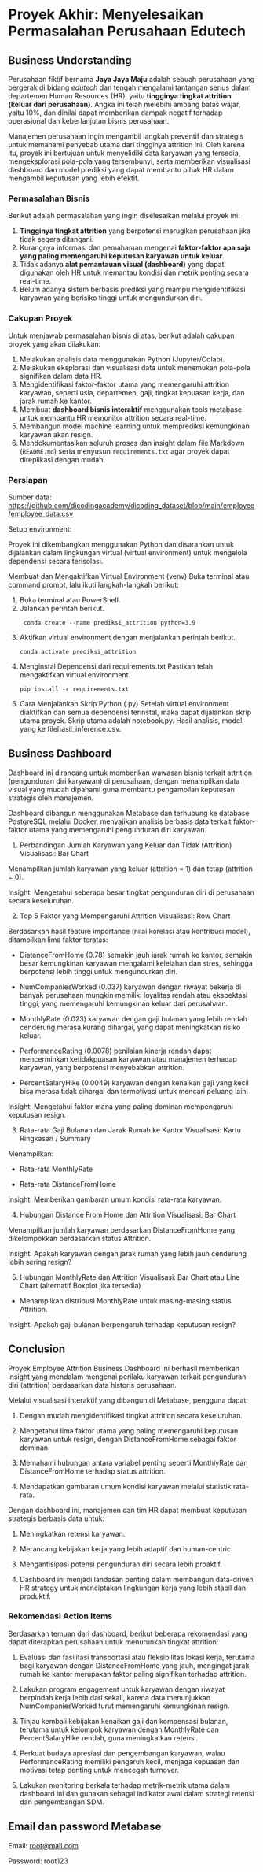 # Proyek Akhir: Menyelesaikan Permasalahan Perusahaan Edutech

## Business Understanding

Perusahaan fiktif bernama **Jaya Jaya Maju** adalah sebuah perusahaan yang bergerak di bidang *edutech* dan tengah mengalami tantangan serius dalam departemen Human Resources (HR), yaitu **tingginya tingkat attrition (keluar dari perusahaan)**. Angka ini telah melebihi ambang batas wajar, yaitu 10%, dan dinilai dapat memberikan dampak negatif terhadap operasional dan keberlanjutan bisnis perusahaan.

Manajemen perusahaan ingin mengambil langkah preventif dan strategis untuk memahami penyebab utama dari tingginya attrition ini. Oleh karena itu, proyek ini bertujuan untuk menyelidiki data karyawan yang tersedia, mengeksplorasi pola-pola yang tersembunyi, serta memberikan visualisasi dashboard dan model prediksi yang dapat membantu pihak HR dalam mengambil keputusan yang lebih efektif.

### Permasalahan Bisnis

Berikut adalah permasalahan yang ingin diselesaikan melalui proyek ini:

1. **Tingginya tingkat attrition** yang berpotensi merugikan perusahaan jika tidak segera ditangani.
2. Kurangnya informasi dan pemahaman mengenai **faktor-faktor apa saja yang paling memengaruhi keputusan karyawan untuk keluar**.
3. Tidak adanya **alat pemantauan visual (dashboard)** yang dapat digunakan oleh HR untuk memantau kondisi dan metrik penting secara real-time.
4. Belum adanya sistem berbasis prediksi yang mampu mengidentifikasi karyawan yang berisiko tinggi untuk mengundurkan diri.


### Cakupan Proyek

Untuk menjawab permasalahan bisnis di atas, berikut adalah cakupan proyek yang akan dilakukan:

1. Melakukan analisis data menggunakan Python (Jupyter/Colab).
2. Melakukan eksplorasi dan visualisasi data untuk menemukan pola-pola signifikan dalam data HR.
3. Mengidentifikasi faktor-faktor utama yang memengaruhi attrition karyawan, seperti usia, departemen, gaji, tingkat kepuasan kerja, dan jarak rumah ke kantor.
4. Membuat **dashboard bisnis interaktif** menggunakan tools metabase untuk membantu HR memonitor attrition secara real-time.
5. Membangun model machine learning untuk memprediksi kemungkinan karyawan akan resign.
6. Mendokumentasikan seluruh proses dan insight dalam file Markdown (`README.md`) serta menyusun `requirements.txt` agar proyek dapat direplikasi dengan mudah.

### Persiapan

Sumber data: https://github.com/dicodingacademy/dicoding_dataset/blob/main/employee/employee_data.csv

Setup environment:

Proyek ini dikembangkan menggunakan Python dan disarankan untuk dijalankan dalam lingkungan virtual (virtual environment) untuk mengelola dependensi secara terisolasi.

Membuat dan Mengaktifkan Virtual Environment (venv) Buka terminal atau command prompt, lalu ikuti langkah-langkah berikut:

1. Buka terminal atau PowerShell.
2. Jalankan perintah berikut.
    ```
     conda create --name prediksi_attrition python=3.9
    ```
3. Aktifkan virtual environment dengan menjalankan perintah berikut.
    ```
    conda activate prediksi_attrition
    ```
4. Menginstal Dependensi dari requirements.txt Pastikan telah mengaktifkan virtual environment.
    ```
    pip install -r requirements.txt
    ```
5. Cara Menjalankan Skrip Python (.py) Setelah virtual environment diaktifkan dan semua dependensi terinstal, maka dapat dijalankan skrip utama proyek. Skrip utama adalah notebook.py. Hasil analisis, model yang ke filehasil_inference.csv.

## Business Dashboard

Dashboard ini dirancang untuk memberikan wawasan bisnis terkait attrition (pengunduran diri karyawan) di perusahaan, dengan menampilkan data visual yang mudah dipahami guna membantu pengambilan keputusan strategis oleh manajemen.

Dashboard dibangun menggunakan Metabase dan terhubung ke database PostgreSQL melalui Docker, menyajikan analisis berbasis data terkait faktor-faktor utama yang memengaruhi pengunduran diri karyawan.

1. Perbandingan Jumlah Karyawan yang Keluar dan Tidak (Attrition)
Visualisasi: Bar Chart

Menampilkan jumlah karyawan yang keluar (attrition = 1) dan tetap (attrition = 0).

Insight: Mengetahui seberapa besar tingkat pengunduran diri di perusahaan secara keseluruhan.

2. Top 5 Faktor yang Mempengaruhi Attrition
Visualisasi: Row Chart

Berdasarkan hasil feature importance (nilai korelasi atau kontribusi model), ditampilkan lima faktor teratas:

- DistanceFromHome (0.78) semakin jauh jarak rumah ke kantor, semakin besar kemungkinan karyawan mengalami kelelahan dan stres, sehingga berpotensi lebih tinggi untuk mengundurkan diri.

- NumCompaniesWorked (0.037) karyawan dengan riwayat bekerja di banyak perusahaan mungkin memiliki loyalitas rendah atau ekspektasi tinggi, yang memengaruhi kemungkinan keluar dari perusahaan.

- MonthlyRate (0.023) karyawan dengan gaji bulanan yang lebih rendah cenderung merasa kurang dihargai, yang dapat meningkatkan risiko keluar.

- PerformanceRating (0.0078) penilaian kinerja rendah dapat mencerminkan ketidakpuasan karyawan atau manajemen terhadap karyawan, yang berpotensi menyebabkan attrition.

- PercentSalaryHike (0.0049) karyawan dengan kenaikan gaji yang kecil bisa merasa tidak dihargai dan termotivasi untuk mencari peluang lain.

Insight: Mengetahui faktor mana yang paling dominan mempengaruhi keputusan resign.

3. Rata-rata Gaji Bulanan dan Jarak Rumah ke Kantor
Visualisasi: Kartu Ringkasan / Summary

Menampilkan:

- Rata-rata MonthlyRate

- Rata-rata DistanceFromHome

Insight: Memberikan gambaran umum kondisi rata-rata karyawan.

4. Hubungan Distance From Home dan Attrition
Visualisasi: Bar Chart

Menampilkan jumlah karyawan berdasarkan DistanceFromHome yang dikelompokkan berdasarkan status Attrition.

Insight: Apakah karyawan dengan jarak rumah yang lebih jauh cenderung lebih sering resign?

5. Hubungan MonthlyRate dan Attrition
Visualisasi: Bar Chart atau Line Chart (alternatif Boxplot jika tersedia)

- Menampilkan distribusi MonthlyRate untuk masing-masing status Attrition.

Insight: Apakah gaji bulanan berpengaruh terhadap keputusan resign?


## Conclusion

Proyek Employee Attrition Business Dashboard ini berhasil memberikan insight yang mendalam mengenai perilaku karyawan terkait pengunduran diri (attrition) berdasarkan data historis perusahaan.

Melalui visualisasi interaktif yang dibangun di Metabase, pengguna dapat:

1. Dengan mudah mengidentifikasi tingkat attrition secara keseluruhan.

2. Mengetahui lima faktor utama yang paling memengaruhi keputusan karyawan untuk resign, dengan DistanceFromHome sebagai faktor dominan.

3. Memahami hubungan antara variabel penting seperti MonthlyRate dan DistanceFromHome terhadap status attrition.

4. Mendapatkan gambaran umum kondisi karyawan melalui statistik rata-rata.

Dengan dashboard ini, manajemen dan tim HR dapat membuat keputusan strategis berbasis data untuk:

1. Meningkatkan retensi karyawan.

2. Merancang kebijakan kerja yang lebih adaptif dan human-centric.

3. Mengantisipasi potensi pengunduran diri secara lebih proaktif.

4. Dashboard ini menjadi landasan penting dalam membangun data-driven HR strategy untuk menciptakan lingkungan kerja yang lebih stabil dan produktif.

### Rekomendasi Action Items

Berdasarkan temuan dari dashboard, berikut beberapa rekomendasi yang dapat diterapkan perusahaan untuk menurunkan tingkat attrition:

1. Evaluasi dan fasilitasi transportasi atau fleksibilitas lokasi kerja, terutama bagi karyawan dengan DistanceFromHome yang jauh, mengingat jarak rumah ke kantor merupakan faktor paling signifikan terhadap attrition.

2. Lakukan program engagement untuk karyawan dengan riwayat berpindah kerja lebih dari sekali, karena data menunjukkan NumCompaniesWorked turut memengaruhi kemungkinan resign.

3. Tinjau kembali kebijakan kenaikan gaji dan kompensasi bulanan, terutama untuk kelompok karyawan dengan MonthlyRate dan PercentSalaryHike rendah, guna meningkatkan retensi.

4. Perkuat budaya apresiasi dan pengembangan karyawan, walau PerformanceRating memiliki pengaruh kecil, menjaga kepuasan dan motivasi tetap penting untuk mencegah turnover.

5. Lakukan monitoring berkala terhadap metrik-metrik utama dalam dashboard ini dan gunakan sebagai indikator awal dalam strategi retensi dan pengembangan SDM.

## Email dan password Metabase
Email: root@mail.com

Password: root123
